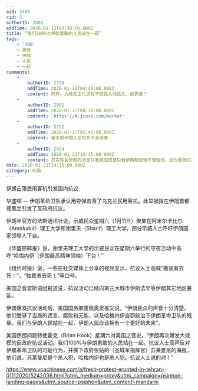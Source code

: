 ```yaml
---
aid: 2466
cid: 2
authorID: 2805
addTime: 2020-01-12T03:30:00.000Z
title: “我们100%与伊朗勇敢的人民站在一起”
tags:
    - '100'
    - 勇敢
    - 伊朗
    - 人民
    - 一起
comments:
    -
        authorID: 2790
        addTime: 2020-01-12T04:45:00.000Z
        content: 同样，大陆民主化进程不依靠大陆民众，依靠谁？
    -
        authorID: 2902
        addTime: 2020-01-13T00:30:00.000Z
        content: 'https://m.jinse.com/market'
    -
        authorID: 2252
        addTime: 2020-01-13T05:45:00.000Z
        content: 但多数伊朗人恐怕并不会领情
    -
        authorID: 2924
        addTime: 2020-01-21T14:15:00.000Z
        content: 其实有关伊朗的消息只看美国或是只看伊朗都是很不理智的，因为都快打起来了，怎么可能真实的去报道呢？
date: 2020-01-21T14:15:00.000Z
category: 时政
---
```


伊朗击落民用客机引发国内抗议

华盛顿 — 伊朗革命卫队承认用导弹击落了乌克兰民用客机。此举据报在伊朗首都德黑兰引发了反政府抗议。

伊朗半官方的法斯通讯社说，示威民众星期六（1月11日）聚集在阿米尔卡比尔（Amirkabir）理工大学和谢里夫（Sharif）理工大学，部分示威人士呼吁伊朗国家领导人下台。

《华盛顿邮报》说，谢里夫理工大学的示威民众在星期六举行的守夜活动中高呼“哈梅内伊（伊朗最高精神领袖）下台！”

《纽约时报》说，一些在社交媒体上分享的视频显示，抗议人士高喊“撒谎者去死！”，“独裁者去死！”等口号。

美国之音波斯语组报道说，抗议活动已经向第三大城市伊斯法罕等伊朗其它地区蔓延。

伊朗爆发抗议活动后，美国国务卿蓬佩奥发推文说，“伊朗民众的声音十分清楚。他们受够了当局的谎言、腐败和无能，以及哈梅内伊盗窃统治下伊朗革命卫队的残暴。我们与伊朗人民站在一起，伊朗人民应该拥有一个更好的未来”。

美国伊朗问题特使霍克（Brian Hook）星期六对美国之音说，“伊朗再次爆发大规模的反政府抗议活动。我们100%与伊朗勇敢的人民站在一起。抗议人士高声反对伊朗革命卫队的可耻行为，并撕下政府张贴的（圣城军指挥官）苏莱曼尼的海报。他们说，苏莱曼尼是个杀人犯，哈梅内伊也是杀人犯。抗议人士说的对！”

https://www.voachinese.com/a/fresh-protest-erupted-in-tehran-01112020/5242036.html?utm\_medium=proxy&utm\_campaign=psiphon-landing-pages&utm\_source=psiphon&utm\_content=mandarin
